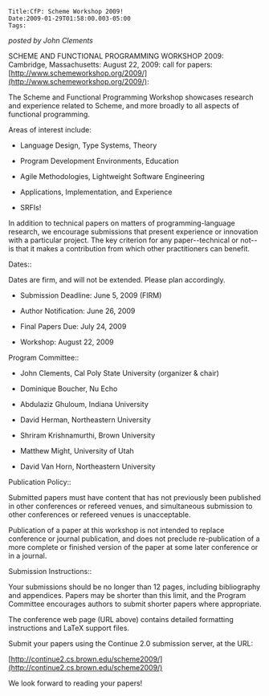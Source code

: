 
    Title:CfP: Scheme Workshop 2009!
    Date:2009-01-29T01:58:00.003-05:00
    Tags:

*posted by John Clements*


SCHEME AND FUNCTIONAL PROGRAMMING WORKSHOP 2009: 
Cambridge, Massachusetts: 
 August 22, 2009: 
call for papers: 
[http://www.schemeworkshop.org/2009/](http://www.schemeworkshop.org/2009/): 



The Scheme and Functional Programming Workshop
showcases research and experience related to Scheme,
and more broadly to all aspects of functional
programming.

Areas of interest include:



* Language Design, Type Systems, Theory

* Program Development Environments, Education

* Agile Methodologies, Lightweight Software Engineering

* Applications, Implementation, and Experience

* SRFIs!


In addition to technical papers on matters of
programming-language research, we encourage submissions
that present experience or innovation with a particular
project. The key criterion for any paper--technical or
not--is that it makes a contribution from which other
practitioners can benefit.

Dates:: 

Dates are firm, and will not be extended.  Please plan
accordingly.


  
* Submission Deadline: June 5, 2009 (FIRM)
  
* Author Notification: June 26, 2009

* Final Papers Due: July 24, 2009

* Workshop: August 22, 2009


Program Committee:: 



* John Clements, Cal Poly State University (organizer & chair)

* Dominique Boucher, Nu Echo

* Abdulaziz Ghuloum, Indiana University

* David Herman, Northeastern University

* Shriram Krishnamurthi, Brown University

* Matthew Might, University of Utah

* David Van Horn, Northeastern University


Publication Policy:: 

Submitted papers must have content that has not
previously been published in other conferences or
refereed venues, and simultaneous submission to other
conferences or refereed venues is unacceptable.

Publication of a paper at this workshop is not intended
to replace conference or journal publication, and does
not preclude re-publication of a more complete or
finished version of the paper at some later conference
or in a journal.

Submission Instructions:: 

Your submissions should be no longer than 12 pages,
including bibliography and appendices. Papers may be
shorter than this limit, and the Program Committee
encourages authors to submit shorter papers where
appropriate.

The conference web page (URL above) contains detailed
formatting instructions and LaTeX support files.

Submit your papers using the Continue 2.0 submission
server, at the URL:

[http://continue2.cs.brown.edu/scheme2009/](http://continue2.cs.brown.edu/scheme2009/)

We look forward to reading your papers!